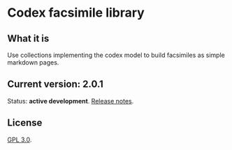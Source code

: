 # Codex facsimile library

## What it is

Use collections implementing the codex model to build facsimiles as simple markdown pages.

## Current version:  2.0.1

Status: **active development**. [Release notes](releases.md).


## License

[GPL 3.0](https://opensource.org/licenses/gpl-3.0.html).
